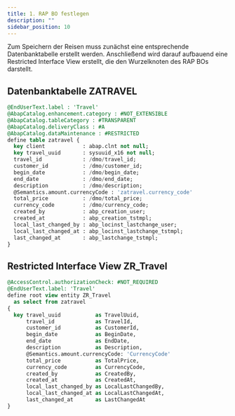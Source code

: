 ```yaml
---
title: 1. RAP BO festlegen
description: ""
sidebar_position: 10
---
```


Zum Speichern der Reisen muss zunächst eine entsprechende Datenbanktabelle erstellt werden. Anschließend wird darauf aufbauend eine Restricted Interface View erstellt, die den Wurzelknoten des RAP BOs darstellt.

## Datenbanktabelle ZATRAVEL

```sql
@EndUserText.label : 'Travel'
@AbapCatalog.enhancement.category : #NOT_EXTENSIBLE
@AbapCatalog.tableCategory : #TRANSPARENT
@AbapCatalog.deliveryClass : #A
@AbapCatalog.dataMaintenance : #RESTRICTED
define table zatravel {
  key client            : abap.clnt not null;
  key travel_uuid       : sysuuid_x16 not null;
  travel_id             : /dmo/travel_id;
  customer_id           : /dmo/customer_id;
  begin_date            : /dmo/begin_date;
  end_date              : /dmo/end_date;
  description           : /dmo/description;
  @Semantics.amount.currencyCode : 'zatravel.currency_code'
  total_price           : /dmo/total_price;
  currency_code         : /dmo/currency_code;
  created_by            : abp_creation_user;
  created_at            : abp_creation_tstmpl;
  local_last_changed_by : abp_locinst_lastchange_user;
  local_last_changed_at : abp_locinst_lastchange_tstmpl;
  last_changed_at       : abp_lastchange_tstmpl;
}
```

## Restricted Interface View ZR_Travel

```sql
@AccessControl.authorizationCheck: #NOT_REQUIRED
@EndUserText.label: 'Travel'
define root view entity ZR_Travel
  as select from zatravel
{
  key travel_uuid           as TravelUuid,
      travel_id             as TravelId,
      customer_id           as CustomerId,
      begin_date            as BeginDate,
      end_date              as EndDate,
      description           as Description,
      @Semantics.amount.currencyCode: 'CurrencyCode'
      total_price           as TotalPrice,
      currency_code         as CurrencyCode,
      created_by            as CreatedBy,
      created_at            as CreatedAt,
      local_last_changed_by as LocalLastChangedBy,
      local_last_changed_at as LocalLastChangedAt,
      last_changed_at       as LastChangedAt
}
```
